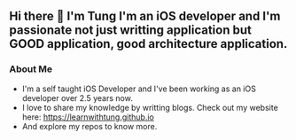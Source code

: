 ## Hi there 👋 I'm Tung I'm an iOS developer and I'm passionate not just writting application but GOOD application, good architecture application.

### About Me
* I'm a self taught iOS Developer and I've been working as an iOS developer over 2.5 years now.
* I love to share my knowledge by writting blogs. Check out my website here: https://learnwithtung.github.io
* And explore my repos to know more.
